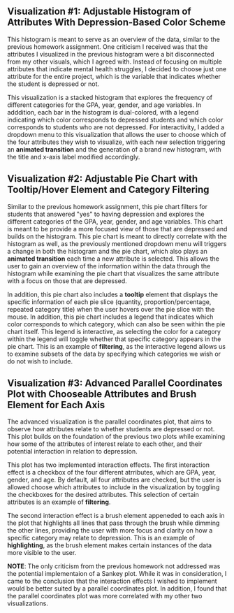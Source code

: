 ## Visualization #1: Adjustable Histogram of Attributes With Depression-Based Color Scheme
This histogram is meant to serve as an overview of the data, similar to the previous homework assignment. One criticism I received was that the attributes I visualized in the previous histogram were a bit disconnected from my other visuals, which I agreed with. Instead of focusing on multiple attributes that indicate mental health struggles, I decided to choose just one attribute for the entire project, which is the variable that indicates whether the student is depressed or not.

This visualization is a stacked histogram that explores the frequency of different categories for the GPA, year, gender, and age variables. In adddition, each bar in the histogram is dual-colored, with a legend indicating which color corresponds to depressed students and which color corresponds to students who are not depressed. For interactivity, I added a dropdown menu to this visualization that allows the user to choose which of the four attributes they wish to visualize, with each new selection triggering an **animated transition** and the generation of a brand new histogram, with the title and x-axis label modified accordingly. 

## Visualization #2: Adjustable Pie Chart with Tooltip/Hover Element and Category Filtering 
Similar to the previous homework assignment, this pie chart filters for students that answered "yes" to having depression and explores the different categories of the GPA, year, gender, and age variables. This chart is meant to be provide a more focused view of those that are depressed and builds on the histogram. This pie chart is meant to directly correlate with the histogram as well, as the previously mentioned dropdown menu will triggers a change in both the histogram and the pie chart, which also plays an **animated transition** each time a new attribute is selected. This allows the user to gain an overview of the information within the data through the histogram while examining the pie chart that visualizes the same attribute with a focus on those that are depressed.

In addition, this pie chart also includes a **tooltip** element that displays the specific information of each pie slice (quantity, proportion/percentage, repeated category title) when the user hovers over the pie slice with the mouse. In addition, this pie chart includes a legend that indicates which color corresponds to which category, which can also be seen within the pie chart itself. This legend is interactive, as selecting the color for a category within the legend will toggle whether that specific category appears in the pie chart. This is an example of **filtering**, as the interactive legend allows us to examine subsets of the data by specifying which categories we wish or do not wish to include. 

## Visualization #3: Advanced Parallel Coordinates Plot with Chooseable Attributes and Brush Element for Each Axis
The advanced visualization is the parallel coordinates plot, that aims to observe how attributes relate to whether students are depressed or not. This plot builds on the foundation of the previous two plots while examining how some of the attributes of interest relate to each other, and their potential interaction in relation to depression. 

This plot has two implemented interaction effects. The first interaction effect is a checkbox of the four different atrributes, which are GPA, year, gender, and age. By default, all four attributes are checked, but the user is allowed choose which attributes to include in the visualization by toggling the checkboxes for the desired attributes. This selection of certain attributes is an example of **filtering**. 

The second interaction effect is a brush element appeneded to each axis in the plot that highlights all lines that pass through the brush while dimming the other lines, providing the user with more focus and clarity on how a specific category may relate to depression. This is an example of **highlighting**, as the brush element makes certain instances of the data more visible to the user. 

**NOTE**: The only criticism from the previous homework not addressed was the potential implementaion of a Sankey plot. While it was in consideration, I came to the conclusion that the interaction effects I wished to implement would be better suited by a parallel coordinates plot. In addition, I found that the parallel coordinates plot was more correlated with my other two visualizations. 
